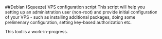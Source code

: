 ##Debian (Squeeze) VPS configuration script
This script will help you setting up an administration user (non-root) and provide initial configuration of your VPS - such as installing additional packages, doing some prelimenary configuration, setting key-based authorization etc.

This tool is a work-in-progress.
